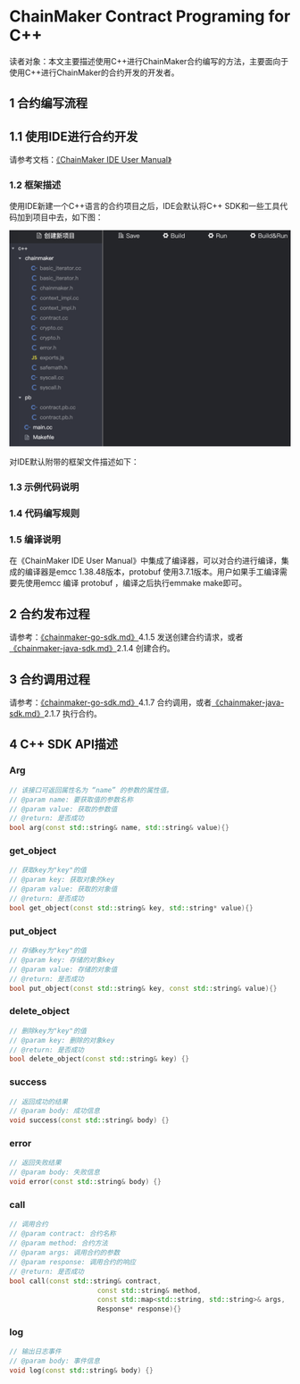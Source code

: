 

# ChainMaker Contract Programing for C++

读者对象：本文主要描述使用C++进行ChainMaker合约编写的方法，主要面向于使用C++进行ChainMaker的合约开发的开发者。

## 1 合约编写流程

## 1.1 使用IDE进行合约开发

请参考文档：[《ChainMaker IDE User Manual》](./chainmaker-ide-user-manual.md)

### 1.2 框架描述

使用IDE新建一个C++语言的合约项目之后，IDE会默认将C++ SDK和一些工具代码加到项目中去，如下图：

<img src="../images/cpp-frame.png" alt="cpp-frame.png" style="zoom:50%;" />

对IDE默认附带的框架文件描述如下：

### 1.3 示例代码说明

### 1.4 代码编写规则

### 1.5 编译说明

在《ChainMaker IDE User Manual》中集成了编译器，可以对合约进行编译，集成的编译器是emcc 1.38.48版本，protobuf 使用3.7.1版本。用户如果手工编译需要先使用emcc 编译 protobuf ，编译之后执行emmake make即可。

## 2 合约发布过程

请参考：[《chainmaker-go-sdk.md》](./chainmaker-go-sdk.md)4.1.5 发送创建合约请求，或者[《chainmaker-java-sdk.md》](./chainmaker-java-sdk.md)2.1.4 创建合约。

## 3 合约调用过程

请参考：[《chainmaker-go-sdk.md》](./chainmaker-go-sdk.md)4.1.7 合约调用，或者[《chainmaker-java-sdk.md》](./chainmaker-java-sdk.md)2.1.7 执行合约。



## 4 C++ SDK API描述

### Arg

```c++
// 该接口可返回属性名为 “name” 的参数的属性值。
// @param name: 要获取值的参数名称
// @param value: 获取的参数值
// @return: 是否成功
bool arg(const std::string& name, std::string& value){}
```

###  get_object

```c++
// 获取key为"key"的值
// @param key: 获取对象的key
// @param value: 获取的对象值
// @return: 是否成功
bool get_object(const std::string& key, std::string* value){}
```

###  put_object

```c++
// 存储key为"key"的值
// @param key: 存储的对象key
// @param value: 存储的对象值
// @return: 是否成功
bool put_object(const std::string& key, const std::string& value){}
```

###  delete_object

```c++
// 删除key为"key"的值
// @param key: 删除的对象key
// @return: 是否成功
bool delete_object(const std::string& key) {}
```

### success

```c++
// 返回成功的结果
// @param body: 成功信息
void success(const std::string& body) {}
```

### error

```c++
// 返回失败结果
// @param body: 失败信息
void error(const std::string& body) {}
```

### call

```c++
// 调用合约
// @param contract: 合约名称
// @param method: 合约方法
// @param args: 调用合约的参数
// @param response: 调用合约的响应
// @return: 是否成功
bool call(const std::string& contract,
                      const std::string& method,
                      const std::map<std::string, std::string>& args,
                      Response* response){}
```

### log

```c++
// 输出日志事件
// @param body: 事件信息
void log(const std::string& body) {}
```